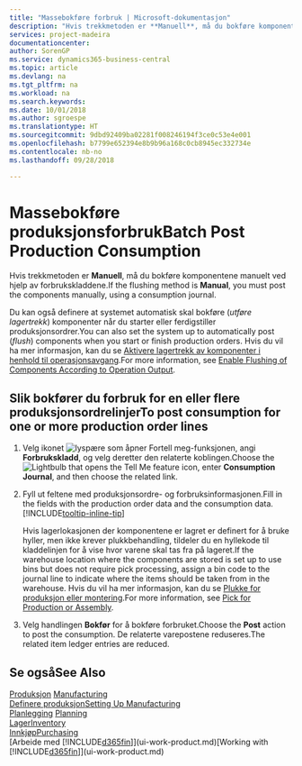 ```yaml
---
title: "Massebokføre forbruk | Microsoft-dokumentasjon"
description: "Hvis trekkmetoden er **Manuell**, må du bokføre komponentene manuelt ved hjelp av forbrukskladdene."
services: project-madeira
documentationcenter: 
author: SorenGP
ms.service: dynamics365-business-central
ms.topic: article
ms.devlang: na
ms.tgt_pltfrm: na
ms.workload: na
ms.search.keywords: 
ms.date: 10/01/2018
ms.author: sgroespe
ms.translationtype: HT
ms.sourcegitcommit: 9dbd92409ba02281f008246194f3ce0c53e4e001
ms.openlocfilehash: b7799e652394e8b9b96a168c0cb8945ec332734e
ms.contentlocale: nb-no
ms.lasthandoff: 09/28/2018

---
```

# <a name="batch-post-production-consumption"></a><span data-ttu-id="56f8d-103">Massebokføre produksjonsforbruk</span><span class="sxs-lookup"><span data-stu-id="56f8d-103">Batch Post Production Consumption</span></span>
<span data-ttu-id="56f8d-104">Hvis trekkmetoden er **Manuell**, må du bokføre komponentene manuelt ved hjelp av forbrukskladdene.</span><span class="sxs-lookup"><span data-stu-id="56f8d-104">If the flushing method is **Manual**, you must post the components manually, using a consumption journal.</span></span>

<span data-ttu-id="56f8d-105">Du kan også definere at systemet automatisk skal bokføre (*utføre lagertrekk*) komponenter når du starter eller ferdigstiller produksjonsordrer.</span><span class="sxs-lookup"><span data-stu-id="56f8d-105">You can also set the system up to automatically post (*flush*) components when you start or finish production orders.</span></span> <span data-ttu-id="56f8d-106">Hvis du vil ha mer informasjon, kan du se [Aktivere lagertrekk av komponenter i henhold til operasjonsavgang](production-how-to-flush-components-according-to-operation-output.md).</span><span class="sxs-lookup"><span data-stu-id="56f8d-106">For more information, see [Enable Flushing of Components According to Operation Output](production-how-to-flush-components-according-to-operation-output.md).</span></span>

## <a name="to-post-consumption-for-one-or-more-production-order-lines"></a><span data-ttu-id="56f8d-107">Slik bokfører du forbruk for en eller flere produksjonsordrelinjer</span><span class="sxs-lookup"><span data-stu-id="56f8d-107">To post consumption for one or more production order lines</span></span>  
1.  <span data-ttu-id="56f8d-108">Velg ikonet ![lyspære som åpner Fortell meg-funksjonen](media/ui-search/search_small.png "Fortell hva du vil gjøre"), angi **Forbrukskladd**, og velg deretter den relaterte koblingen.</span><span class="sxs-lookup"><span data-stu-id="56f8d-108">Choose the ![Lightbulb that opens the Tell Me feature](media/ui-search/search_small.png "Tell me what you want to do") icon, enter **Consumption Journal**, and then choose the related link.</span></span>  
2.  <span data-ttu-id="56f8d-109">Fyll ut feltene med produksjonsordre- og forbruksinformasjonen.</span><span class="sxs-lookup"><span data-stu-id="56f8d-109">Fill in the fields with the production order data and the consumption data.</span></span> [!INCLUDE[tooltip-inline-tip](includes/tooltip-inline-tip_md.md)]  

    <span data-ttu-id="56f8d-110">Hvis lagerlokasjonen der komponentene er lagret er definert for å bruke hyller, men ikke krever plukkbehandling, tildeler du en hyllekode til kladdelinjen for å vise hvor varene skal tas fra på lageret.</span><span class="sxs-lookup"><span data-stu-id="56f8d-110">If the warehouse location where the components are stored is set up to use bins but does not require pick processing, assign a bin code to the journal line to indicate where the items should be taken from in the warehouse.</span></span> <span data-ttu-id="56f8d-111">Hvis du vil ha mer informasjon, kan du se [Plukke for produksjon eller montering](warehouse-how-to-pick-for-production.md).</span><span class="sxs-lookup"><span data-stu-id="56f8d-111">For more information, see [Pick for Production or Assembly](warehouse-how-to-pick-for-production.md).</span></span>  
3.  <span data-ttu-id="56f8d-112">Velg handlingen **Bokfør** for å bokføre forbruket.</span><span class="sxs-lookup"><span data-stu-id="56f8d-112">Choose the **Post** action to post the consumption.</span></span> <span data-ttu-id="56f8d-113">De relaterte varepostene reduseres.</span><span class="sxs-lookup"><span data-stu-id="56f8d-113">The related item ledger entries are reduced.</span></span>

## <a name="see-also"></a><span data-ttu-id="56f8d-114">Se også</span><span class="sxs-lookup"><span data-stu-id="56f8d-114">See Also</span></span>  
<span data-ttu-id="56f8d-115">[Produksjon](production-manage-manufacturing.md)  </span><span class="sxs-lookup"><span data-stu-id="56f8d-115">[Manufacturing](production-manage-manufacturing.md)  </span></span>  
[<span data-ttu-id="56f8d-116">Definere produksjon</span><span class="sxs-lookup"><span data-stu-id="56f8d-116">Setting Up Manufacturing</span></span>](production-configure-production-processes.md)  
<span data-ttu-id="56f8d-117">[Planlegging](production-planning.md)    </span><span class="sxs-lookup"><span data-stu-id="56f8d-117">[Planning](production-planning.md)    </span></span>  
[<span data-ttu-id="56f8d-118">Lager</span><span class="sxs-lookup"><span data-stu-id="56f8d-118">Inventory</span></span>](inventory-manage-inventory.md)  
[<span data-ttu-id="56f8d-119">Innkjøp</span><span class="sxs-lookup"><span data-stu-id="56f8d-119">Purchasing</span></span>](purchasing-manage-purchasing.md)  
<span data-ttu-id="56f8d-120">[Arbeide med [!INCLUDE[d365fin](includes/d365fin_md.md)]](ui-work-product.md)</span><span class="sxs-lookup"><span data-stu-id="56f8d-120">[Working with [!INCLUDE[d365fin](includes/d365fin_md.md)]](ui-work-product.md)</span></span>

